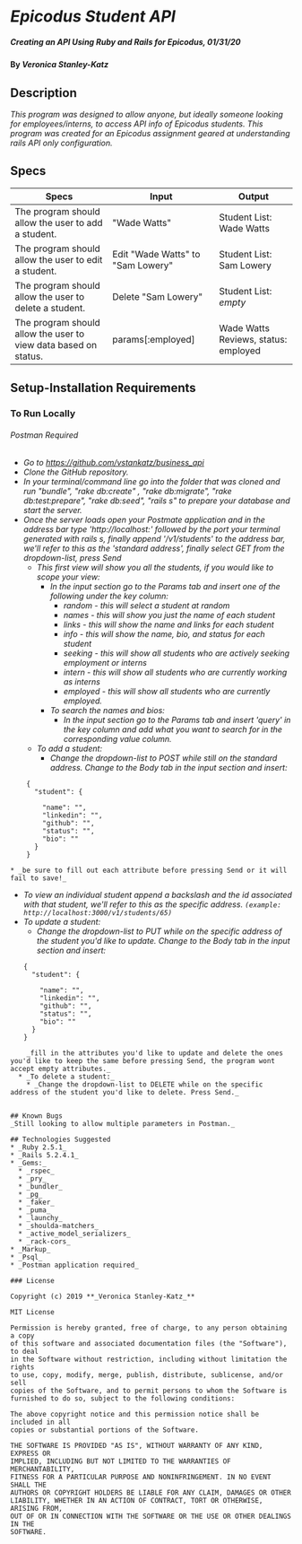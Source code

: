 # _Epicodus Student API_

##### _Creating an API Using Ruby and Rails for Epicodus, 01/31/20_

#### By _**Veronica Stanley-Katz**_

## Description

_This program was designed to allow anyone, but ideally someone looking for employees/interns, to access API info of Epicodus students. This program was created for an Epicodus assignment geared at understanding rails API only configuration._

## Specs

|Specs|Input|Output|
|-|-|-|
|The program should allow the user to add a student.| "Wade Watts"| Student List: Wade Watts|
|The program should allow the user to edit a student.| Edit "Wade Watts" to "Sam Lowery" |Student List: Sam Lowery|
|The program should allow the user to delete a student. |Delete "Sam Lowery" |Student List: *empty*|
|The program should allow the user to view data based on status.|params[:employed]|Wade Watts Reviews, status: employed|


## Setup-Installation Requirements

### To Run Locally
###### Postman Required
* _Go to https://github.com/vstankatz/business_api_
* _Clone the GitHub repository._
* _In your terminal/command line go into the folder that was cloned and run "bundle", "rake db:create" , "rake db:migrate", "rake db:test:prepare", "rake db:seed", "rails s" to prepare your database and start the server._
* _Once the server loads open your Postmate application and in the address bar type 'http://localhost:' followed by the port your terminal generated with rails s, finally append '/v1/students' to the address bar, we'll refer to this as the 'standard address', finally select GET from the dropdown-list, press Send_
  * _This first view will show you all the students, if you would like to scope your view:_
    * _In the input section go to the Params tab and insert one of the following under the key column:_
      * _random - this will select a student at random_
      * _names - this will show you just the name of each student_
      * _links - this will show the name and links for each student_
      * _info - this will show the name, bio, and status for each student_
      * _seeking - this will show all students who are actively seeking employment or interns_
      * _intern - this will show all students who are currently working as interns_
      * _employed - this will show all students who are currently employed._
    * _To search the names and bios:_
      * _In the input section go to the Params tab and insert 'query' in the key column and add what you want to search for in the corresponding value column._
  * _To add a student:_
    * _Change the dropdown-list to POST while still on the standard address. Change to the Body tab in the input section and insert:_
```
    {
      "student": {

        "name": "",
        "linkedin": "",
        "github": "",
        "status": "",
        "bio": ""
      }
    }
```

    * _be sure to fill out each attribute before pressing Send or it will fail to save!_
  * _To view an individual student append a backslash and the id associated with that student, we'll refer to this as the specific address. ```(example: http://localhost:3000/v1/students/65)```_
  * _To update a student:_
    * _Change the dropdown-list to PUT while on the specific address of the student you'd like to update. Change to the Body tab in the input section and insert:_
    ```
    {
      "student": {

        "name": "",
        "linkedin": "",
        "github": "",
        "status": "",
        "bio": ""
      }
    }
```
    _fill in the attributes you'd like to update and delete the ones you'd like to keep the same before pressing Send, the program wont accept empty attributes._
  * _To delete a student:_
    * _Change the dropdown-list to DELETE while on the specific address of the student you'd like to delete. Press Send._


## Known Bugs
_Still looking to allow multiple parameters in Postman._

## Technologies Suggested
* _Ruby 2.5.1_
* _Rails 5.2.4.1_
* _Gems:_
  * _rspec_
  * _pry_
  * _bundler_
  * _pg_
  * _faker_
  * _puma_
  * _launchy_
  * _shoulda-matchers_
  * _active_model_serializers_
  * _rack-cors_
* _Markup_
* _Psql_
* _Postman application required_

### License

Copyright (c) 2019 **_Veronica Stanley-Katz_**

MIT License

Permission is hereby granted, free of charge, to any person obtaining a copy
of this software and associated documentation files (the "Software"), to deal
in the Software without restriction, including without limitation the rights
to use, copy, modify, merge, publish, distribute, sublicense, and/or sell
copies of the Software, and to permit persons to whom the Software is
furnished to do so, subject to the following conditions:

The above copyright notice and this permission notice shall be included in all
copies or substantial portions of the Software.

THE SOFTWARE IS PROVIDED "AS IS", WITHOUT WARRANTY OF ANY KIND, EXPRESS OR
IMPLIED, INCLUDING BUT NOT LIMITED TO THE WARRANTIES OF MERCHANTABILITY,
FITNESS FOR A PARTICULAR PURPOSE AND NONINFRINGEMENT. IN NO EVENT SHALL THE
AUTHORS OR COPYRIGHT HOLDERS BE LIABLE FOR ANY CLAIM, DAMAGES OR OTHER
LIABILITY, WHETHER IN AN ACTION OF CONTRACT, TORT OR OTHERWISE, ARISING FROM,
OUT OF OR IN CONNECTION WITH THE SOFTWARE OR THE USE OR OTHER DEALINGS IN THE
SOFTWARE.
